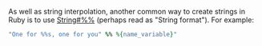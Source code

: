 As well as string interpolation, another common way to create strings in Ruby is to use [String#%%](https://www.rubyguides.com/2012/01/ruby-string-formatting/) (perhaps read as "String format").
For example:

```ruby
"One for %%s, one for you" %% %{name_variable}"
```

